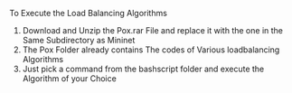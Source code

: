 To Execute the Load Balancing Algorithms
1) Download and Unzip the Pox.rar File and replace it with the one in the Same Subdirectory as Mininet
2) The Pox Folder already contains The codes of Various loadbalancing Algorithms
3) Just pick a command from the bashscript folder and execute the Algorithm of your Choice
